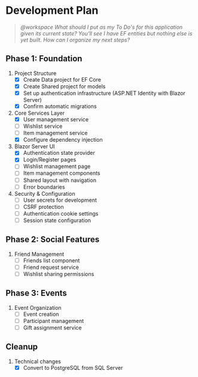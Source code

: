 # Development Plan

> <i>@workspace What should I put as my To Do's for this application given its current state? You'll see I have EF entities but nothing else is yet built. How can I organize my next steps?</i>

## Phase 1: Foundation
1. Project Structure
   - [x] Create Data project for EF Core
   - [x] Create Shared project for models
   - [x] Set up authentication infrastructure (ASP.NET Identity with Blazor Server)
   - [x] Confirm automatic migrations

2. Core Services Layer
   - [x] User management service
   - [ ] Wishlist service
   - [ ] Item management service
   - [x] Configure dependency injection

3. Blazor Server UI
   - [x] Authentication state provider
   - [x] Login/Register pages
   - [ ] Wishlist management page
   - [ ] Item management components
   - [ ] Shared layout with navigation
   - [ ] Error boundaries

4. Security & Configuration
   - [ ] User secrets for development
   - [ ] CSRF protection
   - [ ] Authentication cookie settings
   - [ ] Session state configuration

## Phase 2: Social Features
1. Friend Management
   - [ ] Friends list component
   - [ ] Friend request service
   - [ ] Wishlist sharing permissions

## Phase 3: Events
1. Event Organization
   - [ ] Event creation
   - [ ] Participant management
   - [ ] Gift assignment service

## Cleanup
1. Technical changes
   - [x] Convert to PostgreSQL from SQL Server